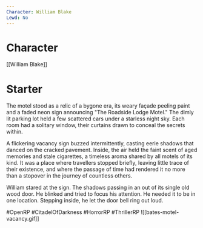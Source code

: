 ```yaml
---
Character: William Blake
Lewd: No
---
```

# Character
[[William Blake]]

# Starter
The motel stood as a relic of a bygone era, its weary façade peeling paint and a faded neon sign announcing "The Roadside Lodge Motel." The dimly lit parking lot held a few scattered cars under a starless night sky. Each room had a solitary window, their curtains drawn to conceal the secrets within. 

A flickering vacancy sign buzzed intermittently, casting eerie shadows that danced on the cracked pavement. Inside, the air held the faint scent of aged memories and stale cigarettes, a timeless aroma shared by all motels of its kind. It was a place where travellers stopped briefly, leaving little trace of their existence, and where the passage of time had rendered it no more than a stopover in the journey of countless others.

William stared at the sign. The shadows passing in an out of its single old wood door. He blinked and tried to focus his attention. He needed it to be in one location. Stepping inside, he let the door bell ring out loud.

#OpenRP #CitadelOfDarkness #HorrorRP #ThrillerRP 
![[bates-motel-vacancy.gif]]